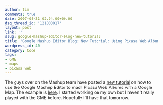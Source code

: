 ```yaml
---
author: tim
comments: true
date: 2007-08-22 03:34:00+00:00
dsq_thread_id: '121800017'
layout: post
link: ''
slug: google-mashup-editor-blog-new-tutorial
title: 'Google Mashup Editor Blog: New Tutorial: Using Picasa Web Album Feeds in GME'
wordpress_id: 40
category: Code
tags:
- GME
- maps
- picasa web
---
```


The guys over on the Mashup team have posted a [new tutorial](http://code.google.com/support/bin/answer.py?answer=74728&topic=12044) on how to use the
Google Mashup Editor to mash Picasa Web Albums with a Google Map. The example
is [here](http://levsplaces.googlemashups.com/). I started working on my own
but I haven't really played with the GME before. Hopefully I'll have that
tomorrow.

